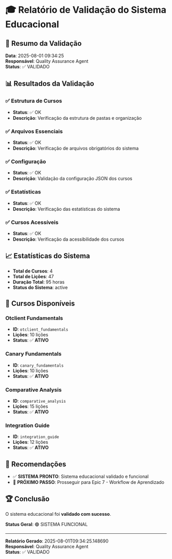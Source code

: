 # 🎓 Relatório de Validação do Sistema Educacional

## 🎯 **Resumo da Validação**

**Data**: 2025-08-01 09:34:25  
**Responsável**: Quality Assurance Agent  
**Status**: ✅ VALIDADO

## 📊 **Resultados da Validação**

### **✅ Estrutura de Cursos**
- **Status**: ✅ OK
- **Descrição**: Verificação da estrutura de pastas e organização

### **✅ Arquivos Essenciais**
- **Status**: ✅ OK
- **Descrição**: Verificação de arquivos obrigatórios do sistema

### **✅ Configuração**
- **Status**: ✅ OK
- **Descrição**: Validação da configuração JSON dos cursos

### **✅ Estatísticas**
- **Status**: ✅ OK
- **Descrição**: Verificação das estatísticas do sistema

### **✅ Cursos Acessíveis**
- **Status**: ✅ OK
- **Descrição**: Verificação da acessibilidade dos cursos

## 📈 **Estatísticas do Sistema**

- **Total de Cursos**: 4
- **Total de Lições**: 47
- **Duração Total**: 95 horas
- **Status do Sistema**: active

## 🎯 **Cursos Disponíveis**

### **Otclient Fundamentals**
- **ID**: `otclient_fundamentals`
- **Lições**: 10 lições
- **Status**: ✅ **ATIVO**

### **Canary Fundamentals**
- **ID**: `canary_fundamentals`
- **Lições**: 10 lições
- **Status**: ✅ **ATIVO**

### **Comparative Analysis**
- **ID**: `comparative_analysis`
- **Lições**: 15 lições
- **Status**: ✅ **ATIVO**

### **Integration Guide**
- **ID**: `integration_guide`
- **Lições**: 12 lições
- **Status**: ✅ **ATIVO**

## 🚀 **Recomendações**

- ✅ **SISTEMA PRONTO**: Sistema educacional validado e funcional
- 🎯 **PRÓXIMO PASSO**: Prosseguir para Epic 7 - Workflow de Aprendizado

## 🏆 **Conclusão**

O sistema educacional foi **validado com sucesso**.

**Status Geral**: 🟢 SISTEMA FUNCIONAL

---

**Relatório Gerado**: 2025-08-01T09:34:25.148690  
**Responsável**: Quality Assurance Agent  
**Status**: ✅ VALIDADO
